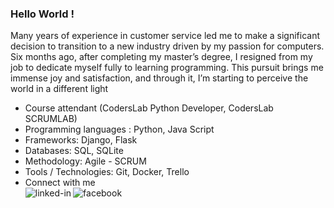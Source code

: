 ### Hello World !
Many years of experience in customer service led me to make a significant decision to transition to a new industry driven by my passion for computers. Six months ago, after completing my master’s degree, I resigned from my job to dedicate myself fully to learning programming. This pursuit brings me immense joy and satisfaction, and through it, I’m starting to perceive the world in a different light
- Course attendant (CodersLab Python Developer, CodersLab SCRUMLAB)
- Programming languages : Python, Java Script
- Frameworks: Django, Flask
- Databases: SQL, SQLite
- Methodology: Agile - SCRUM
- Tools / Technologies: Git, Docker, Trello
- Connect with me
<br>[<img align="left" alt="linked-in" src="https://img.shields.io/badge/linkedin-%230077B5.svg?&style=for-the-badge&logo=linkedin&logoColor=white" />](www.linkedin.com/in/dominika-gilewska-0255102a9)[<img align="left" alt="facebook" src="https://img.shields.io/badge/facebook-%231877F2.svg?&style=for-the-badge&logo=facebook&logoColor=white" />](https://www.facebook.com/dominika.gilewska.7)<br>
